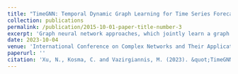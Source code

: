 ```yaml
---
title: "TimeGNN: Temporal Dynamic Graph Learning for Time Series Forecasting"
collection: publications
permalink: /publication/2015-10-01-paper-title-number-3
excerpt: 'Graph neural network approaches, which jointly learn a graph structure based on the correlation of raw values of multivariate time series while forecasting, have recently seen great success. However, such solutions are often costly to train and difficult to scale. In this paper, we propose TimeGNN, a method that learns dynamic temporal graph representations that can capture the evolution of inter-series patterns along with the correlations of multiple series.'
date: 2023-10-04
venue: 'International Conference on Complex Networks and Their Applications'
paperurl: ''
citation: 'Xu, N., Kosma, C. and Vazirgiannis, M. (2023). &quot;TimeGNN: Temporal Dynamic Graph Learning for Time Series Forecasting.&quot; <i>Proceedings of the 12th International Conference on Complex Networks and Their Applications</i>. (to appear).'
---
```

